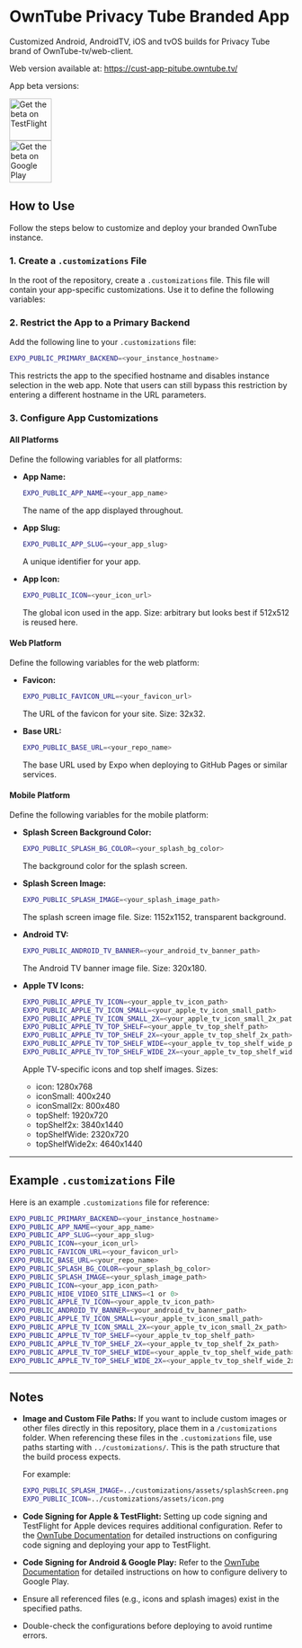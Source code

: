 # OwnTube Privacy Tube Branded App

Customized Android, AndroidTV, iOS and tvOS builds for Privacy Tube brand of OwnTube-tv/web-client.

Web version available at: https://cust-app-pitube.owntube.tv/

App beta versions:

<a href="https://testflight.apple.com/join/KAAJgPss">
  <img height=75 alt="Get the beta on TestFlight" src="https://askyourself.app/assets/testflight.png"/>
</a>
<br/>
<a href="https://play.google.com/store/apps/details?id=com.owntubetv.pitube">
  <img height=75 alt="Get the beta on Google Play" src="https://upload.wikimedia.org/wikipedia/commons/thumb/7/78/Google_Play_Store_badge_EN.svg/1280px-Google_Play_Store_badge_EN.svg.png"/>
</a>


## How to Use

Follow the steps below to customize and deploy your branded OwnTube instance.

### 1. Create a `.customizations` File

In the root of the repository, create a `.customizations` file. This file will contain your app-specific customizations. Use it to define the following variables:

### 2. Restrict the App to a Primary Backend

Add the following line to your `.customizations` file:
```bash
EXPO_PUBLIC_PRIMARY_BACKEND=<your_instance_hostname>
```
This restricts the app to the specified hostname and disables instance selection in the web app. Note that users can still bypass this restriction by entering a different hostname in the URL parameters.

### 3. Configure App Customizations

#### All Platforms
Define the following variables for all platforms:

- **App Name:**
  ```bash
  EXPO_PUBLIC_APP_NAME=<your_app_name>
  ```
  The name of the app displayed throughout.

- **App Slug:**
  ```bash
  EXPO_PUBLIC_APP_SLUG=<your_app_slug>
  ```
  A unique identifier for your app.

- **App Icon:**
  ```bash
  EXPO_PUBLIC_ICON=<your_icon_url>
  ```
  The global icon used in the app. Size: arbitrary but looks best if 512x512 is reused here.

#### Web Platform
Define the following variables for the web platform:

- **Favicon:**
  ```bash
  EXPO_PUBLIC_FAVICON_URL=<your_favicon_url>
  ```
  The URL of the favicon for your site. Size: 32x32.

- **Base URL:**
  ```bash
  EXPO_PUBLIC_BASE_URL=<your_repo_name>
  ```
  The base URL used by Expo when deploying to GitHub Pages or similar services.

#### Mobile Platform
Define the following variables for the mobile platform:

- **Splash Screen Background Color:**
  ```bash
  EXPO_PUBLIC_SPLASH_BG_COLOR=<your_splash_bg_color>
  ```
  The background color for the splash screen.

- **Splash Screen Image:**
  ```bash
  EXPO_PUBLIC_SPLASH_IMAGE=<your_splash_image_path>
  ```
  The splash screen image file. Size: 1152x1152, transparent background.

- **Android TV:**
  ```bash
  EXPO_PUBLIC_ANDROID_TV_BANNER=<your_android_tv_banner_path>
  ```
  The Android TV banner image file. Size: 320x180.

- **Apple TV Icons:**
  ```bash
  EXPO_PUBLIC_APPLE_TV_ICON=<your_apple_tv_icon_path>
  EXPO_PUBLIC_APPLE_TV_ICON_SMALL=<your_apple_tv_icon_small_path>
  EXPO_PUBLIC_APPLE_TV_ICON_SMALL_2X=<your_apple_tv_icon_small_2x_path>
  EXPO_PUBLIC_APPLE_TV_TOP_SHELF=<your_apple_tv_top_shelf_path>
  EXPO_PUBLIC_APPLE_TV_TOP_SHELF_2X=<your_apple_tv_top_shelf_2x_path>
  EXPO_PUBLIC_APPLE_TV_TOP_SHELF_WIDE=<your_apple_tv_top_shelf_wide_path>
  EXPO_PUBLIC_APPLE_TV_TOP_SHELF_WIDE_2X=<your_apple_tv_top_shelf_wide_2x_path>
  ```
  Apple TV-specific icons and top shelf images. Sizes:
  -  icon: 1280x768
  -  iconSmall: 400x240
  -  iconSmall2x: 800x480
  -  topShelf: 1920x720
  -  topShelf2x: 3840x1440
  -  topShelfWide: 2320x720
  -  topShelfWide2x: 4640x1440

---

## Example `.customizations` File

Here is an example `.customizations` file for reference:

```bash
EXPO_PUBLIC_PRIMARY_BACKEND=<your_instance_hostname>
EXPO_PUBLIC_APP_NAME=<your_app_name>
EXPO_PUBLIC_APP_SLUG=<your_app_slug>
EXPO_PUBLIC_ICON=<your_icon_url>
EXPO_PUBLIC_FAVICON_URL=<your_favicon_url>
EXPO_PUBLIC_BASE_URL=<your_repo_name>
EXPO_PUBLIC_SPLASH_BG_COLOR=<your_splash_bg_color>
EXPO_PUBLIC_SPLASH_IMAGE=<your_splash_image_path>
EXPO_PUBLIC_ICON=<your_app_icon_path>
EXPO_PUBLIC_HIDE_VIDEO_SITE_LINKS=<1 or 0>
EXPO_PUBLIC_APPLE_TV_ICON=<your_apple_tv_icon_path>
EXPO_PUBLIC_ANDROID_TV_BANNER=<your_android_tv_banner_path>
EXPO_PUBLIC_APPLE_TV_ICON_SMALL=<your_apple_tv_icon_small_path>
EXPO_PUBLIC_APPLE_TV_ICON_SMALL_2X=<your_apple_tv_icon_small_2x_path>
EXPO_PUBLIC_APPLE_TV_TOP_SHELF=<your_apple_tv_top_shelf_path>
EXPO_PUBLIC_APPLE_TV_TOP_SHELF_2X=<your_apple_tv_top_shelf_2x_path>
EXPO_PUBLIC_APPLE_TV_TOP_SHELF_WIDE=<your_apple_tv_top_shelf_wide_path>
EXPO_PUBLIC_APPLE_TV_TOP_SHELF_WIDE_2X=<your_apple_tv_top_shelf_wide_2x_path>
```

---

## Notes

- **Image and Custom File Paths:**
  If you want to include custom images or other files directly in this repository, place them in a `/customizations` folder. When referencing these files in the `.customizations` file, use paths starting with `../customizations/`. This is the path structure that the build process expects.

  For example:
  ```bash
  EXPO_PUBLIC_SPLASH_IMAGE=../customizations/assets/splashScreen.png
  EXPO_PUBLIC_ICON=../customizations/assets/icon.png
  ```
- **Code Signing for Apple & TestFlight:**
  Setting up code signing and TestFlight for Apple devices requires additional configuration. Refer to the [OwnTube Documentation](https://github.com/OwnTube-tv/web-client/blob/main/docs/pipeline.md) for detailed instructions on configuring code signing and deploying your app to TestFlight.
- **Code Signing for Android & Google Play:**
  Refer to the [OwnTube Documentation](https://github.com/OwnTube-tv/web-client/blob/main/docs/pipeline.md) for detailed instructions on how to configure delivery to Google Play.
- Ensure all referenced files (e.g., icons and splash images) exist in the specified paths.
- Double-check the configurations before deploying to avoid runtime errors.

